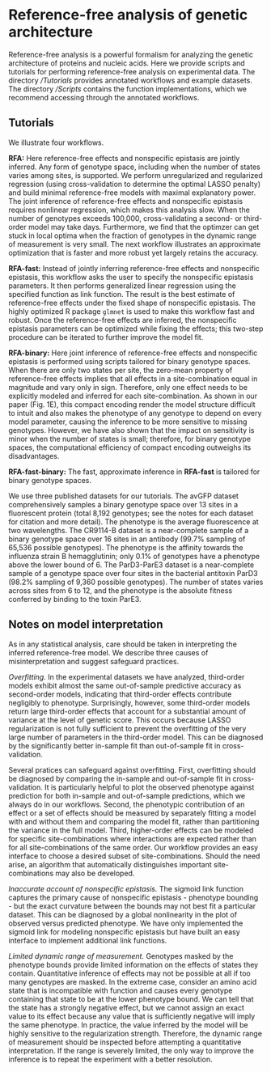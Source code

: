 # Reference-free analysis of genetic architecture

Reference-free analysis is a powerful formalism for analyzing the genetic architecture of proteins and nucleic acids. Here we provide scripts and tutorials for performing reference-free analysis on experimental data. The directory */Tutorials* provides annotated workflows and example datasets. The directory */Scripts* contains the function implementations, which we recommend accessing through the annotated workflows.

## Tutorials
We illustrate four workflows.

**RFA:** Here reference-free effects and nonspecific epistasis are jointly inferred. Any form of genotype space, including when the number of states varies among sites, is supported. We perform unregularized and regularized regression (using cross-validation to determine the optimal LASSO penalty) and build minimal reference-free models with maximal explanatory power. The joint inference of reference-free effects and nonspecific epistasis requires nonlinear regression, which makes this analysis slow. When the number of genotypes exceeds 100,000, cross-validating a second- or third-order model may take days. Furthermore, we find that the optimzer can get stuck in local optima when the fraction of genotypes in the dynamic range of measurement is very small. The next workflow illustrates an approximate optimization that is faster and more robust yet largely retains the accuracy.

**RFA-fast:** Instead of jointly inferring reference-free effects and nonspecific epistasis, this workflow asks the user to specify the nonspecific epistasis parameters. It then performs generalized linear regression using the specified function as link function. The result is the best estimate of reference-free effects under the fixed shape of nonspecific epistasis. The highly optimized R package `glmnet` is used to make this workflow fast and robust. Once the reference-free effects are inferred, the nonspecific epistasis parameters can be optimized while fixing the effects; this two-step procedure can be iterated to further improve the model fit.

**RFA-binary:** Here joint inference of reference-free effects and nonspecific epistasis is performed using scripts tailored for binary genotype spaces. When there are only two states per site, the zero-mean property of reference-free effects implies that all effects in a site-combination equal in magnitude and vary only in sign. Therefore, only one effect needs to be explicitly modeled and inferred for each site-combination. As shown in our paper (Fig. 1E), this compact encoding render the model structure difficult to intuit and also makes the phenotype of any genotype to depend on every model parameter, causing the inference to be more sensitive to missing genotypes. However, we have also shown that the impact on sensitivity is minor when the number of states is small; therefore, for binary genotype spaces, the computational efficiency of compact encoding outweighs its disadvantages.

**RFA-fast-binary:** The fast, approximate inference in **RFA-fast** is tailored for binary genotype spaces.

We use three published datasets for our tutorials. The avGFP dataset comprehensively samples a binary genotype space over 13 sites in a fluorescent protein (total 8,192 genotypes; see the notes for each dataset for citation and more detail). The phenotype is the average fluorescence at two wavelengths. The CR9114-B dataset is a near-complete sample of a binary genotype space over 16 sites in an antibody (99.7% sampling of 65,536 possible genotypes). The phenotype is the affinity towards the influenza strain B hemagglutinin; only 0.1% of genotypes have a phenotype above the lower bound of 6. The ParD3-ParE3 dataset is a near-complete sample of a genotype space over four sites in the bacterial antitoxin ParD3 (98.2% sampling of 9,360 possible genotypes). The number of states varies across sites from 6 to 12, and the phenotype is the absolute fitness conferred by binding to the toxin ParE3.

## Notes on model interpretation

As in any statistical analysis, care should be taken in interpreting the inferred reference-free model. We describe three causes of misinterpretation and suggest safeguard practices.

*Overfitting.* In the experimental datasets we have analyzed, third-order models exhibit almost the same out-of-sample predictive accuracy as second-order models, indicating that third-order effects contribute negligibly to phenotype. Surprisingly, however, some third-order models return large third-order effects that account for a substantial amount of variance at the level of genetic score. This occurs because LASSO regularization is not fully sufficient to prevent the overfitting of the very large number of parameters in the third-order model. This can be diagnosed by the significantly better in-sample fit than out-of-sample fit in cross-validation.

Several pratices can safeguard against overfitting. First, overfitting should be diagnosed by comparing the in-sample and out-of-sample fit in cross-validation. It is particularly helpful to plot the observed phenotype against prediction for both in-sample and out-of-sample predictions, which we always do in our workflows. Second, the phenotypic contribution of an effect or a set of effects should be measured by separately fitting a model with and without them and comparing the model fit, rather than partitioning the variance in the full model. Third, higher-order effects can be modeled for specific site-combinations where interactions are expected rather than for all site-combinations of the same order. Our workflow provides an easy interface to choose a desired subset of site-combinations. Should the need arise, an algorithm that automatically distinguishes important site-combinations may also be developed.

*Inaccurate account of nonspecific epistasis.* The sigmoid link function captures the primary cause of nonspecific epistasis - phenotype bounding - but the exact curvature between the bounds may not best fit a particular dataset. This can be diagnosed by a global nonlinearity in the plot of observed versus predicted phenotype. We have only implemented the sigmoid link for modeling nonspecific epistasis but have built an easy interface to implement additional link functions.

*Limited dynamic range of measurement.* Genotypes masked by the phenotype bounds provide limited information on the effects of states they contain. Quantitative inference of effects may not be possible at all if too many genotypes are masked. In the extreme case, consider an amino acid state that is incompatible with function and causes every genotype containing that state to be at the lower phenotype bound. We can tell that the state has a strongly negative effect, but we cannot assign an exact value to its effect because any value that is sufficiently negative will imply the same phenotype. In practice, the value inferred by the model will be highly sensitive to the regularization strength. Therefore, the dynamic range of measurement should be inspected before attempting a quantitative interpretation. If the range is severely limited, the only way to improve the inference is to repeat the experiment with a better resolution.
